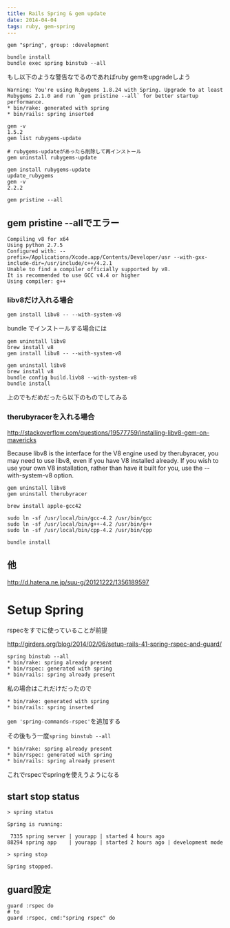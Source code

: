 ```yaml
---
title: Rails Spring & gem update
date: 2014-04-04
tags: ruby, gem-spring
---
```



 `gem "spring", group: :development`

 ```
 bundle install
 bundle exec spring binstub --all
 ```

 もし以下のような警告なでるのであればruby gemをupgradeしよう
 ```
 Warning: You're using Rubygems 1.8.24 with Spring. Upgrade to at least Rubygems 2.1.0 and run `gem pristine --all` for better startup performance.
 * bin/rake: generated with spring
 * bin/rails: spring inserted
 ```


```
gem -v
1.5.2
gem list rubygems-update

# rubygems-updateがあったら削除して再インストール
gem uninstall rubygems-update

gem install rubygems-update
update_rubygems
gem -v
2.2.2

gem pristine --all
```

## gem pristine --allでエラー

```
Compiling v8 for x64
Using python 2.7.5
Configured with: --prefix=/Applications/Xcode.app/Contents/Developer/usr --with-gxx-include-dir=/usr/include/c++/4.2.1
Unable to find a compiler officially supported by v8.
It is recommended to use GCC v4.4 or higher
Using compiler: g++

```

### libv8だけ入れる場合

`gem install libv8 -- --with-system-v8`

bundle でインストールする場合には

```
gem uninstall libv8
brew install v8
gem install libv8 -- --with-system-v8
```

```
gem uninstall libv8
brew install v8
bundle config build.livb8 --with-system-v8
bundle install
```

上のでもだめだったら以下のものでしてみる

### therubyracerを入れる場合

<http://stackoverflow.com/questions/19577759/installing-libv8-gem-on-mavericks>

Because libv8 is the interface for the V8 engine used by therubyracer,
you may need to use libv8, even if you have V8 installed already.
If you wish to use your own V8 installation, rather than have it built for you, use the --with-system-v8 option.

```
gem uninstall libv8
gem uninstall therubyracer

brew install apple-gcc42

sudo ln -sf /usr/local/bin/gcc-4.2 /usr/bin/gcc
sudo ln -sf /usr/local/bin/g++-4.2 /usr/bin/g++
sudo ln -sf /usr/local/bin/cpp-4.2 /usr/bin/cpp

bundle install
```

## 他

<http://d.hatena.ne.jp/suu-g/20121222/1356189597>

# Setup Spring

rspecをすでに使っていることが前提

<http://girders.org/blog/2014/02/06/setup-rails-41-spring-rspec-and-guard/>

```
spring binstub --all
* bin/rake: spring already present
* bin/rspec: generated with spring
* bin/rails: spring already present
```

私の場合はこれだけだったので

```
* bin/rake: generated with spring
* bin/rails: spring inserted
```

`gem 'spring-commands-rspec'`を追加する

その後もう一度`spring binstub --all`

```
* bin/rake: spring already present
* bin/rspec: generated with spring
* bin/rails: spring already present
```
これでrspecでspringを使えうようになる

## start stop status

```
> spring status

Spring is running:

 7335 spring server | yourapp | started 4 hours ago
88294 spring app    | yourapp | started 2 hours ago | development mode
```

```
> spring stop

Spring stopped.
```

## guard設定

```
guard :rspec do
# to
guard :rspec, cmd:"spring rspec" do
```